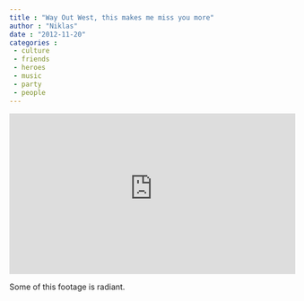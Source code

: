 ```yaml
---
title : "Way Out West, this makes me miss you more"
author : "Niklas"
date : "2012-11-20"
categories : 
 - culture
 - friends
 - heroes
 - music
 - party
 - people
---
```


<iframe width="510" height="287" src="https://www.youtube-nocookie.com/embed/P7ODvKN_82c?rel=0" frameborder="0" allowfullscreen></iframe>

Some of this footage is radiant.
